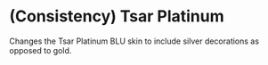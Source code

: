 # (Consistency) Tsar Platinum

Changes the Tsar Platinum BLU skin to include silver decorations as opposed to gold.